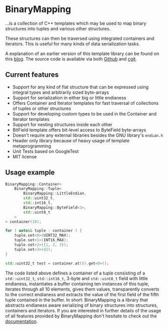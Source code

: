# BinaryMapping

…is a collection of C++ templates which may be used to map binary structures into tuples and various other structures.

These structures can then be traversed using integrated containers and iterators. This is useful for many kinds of data serialization tasks.

A explanation of an earlier version of this template library can be found on this [blog]. The source code is available via both [Github] and [cgit].

## Current features

* Support for any kind of flat structure that can be expressed using integral types and arbitrarily sized byte-arrays
* Support for serialization in either big or little endianess
* Offers Container and Iterator templates for fast traversal of collections of tuples or other structures
* Support for developing custom types to be used in the Container and Iterator templates
* Support for nesting structures inside each other
* BitField template offers bit-level access to ByteField byte-arrays
* Doesn't require any external libraries besides the GNU library's `endian.h`
* Header only library because of heavy usage of template metaprogramming
* Unit Tests based on GoogleTest
* MIT license

## Usage example

```cpp
BinaryMapping::Container<
    BinaryMapping::Tuple<
        BinaryMapping::LittleEndian,
        std::uint32_t,
        std::int16_t,
        BinaryMapping::ByteField<3>,
        std::uint8_t
    >
> container(10);

for ( auto&& tuple : container ) {
    tuple.set<0>(UINT32_MAX);
    tuple.set<1>(INT16_MAX);
    tuple.set<2>({1, 2, 3});
    tuple.set<3>(42);
}

std::uint32_t test = container.at(5).get<0>();
```

The code listed above defines a container of a tuple consisting of a `std::uint32_t`, `std::int16_t`, 3-byte and `std::uint8_t` field with little endianess, instantiates a buffer containing ten instances of this tuple, iterates through all 10 elements, gives them values, transparently converts to the correct endianess and extracts the value of the first field of the fifth tuple contained in the buffer. In short: BinaryMapping is a library that abstracts endianess aware serializing of binary structures into structures, containers and iterators. If you are interested in further details of the usage of all features provided by BinaryMapping don't hesitate to check out the [documentation].

[blog]: /article/mapping_binary_structures_as_tuples_using_template_metaprogramming
[Github]: https://github.com/KnairdA/BinaryMapping/
[cgit]: http://code.kummerlaender.eu/BinaryMapping/
[documentation]: https://github.com/KnairdA/BinaryMapping/blob/master/docs/
